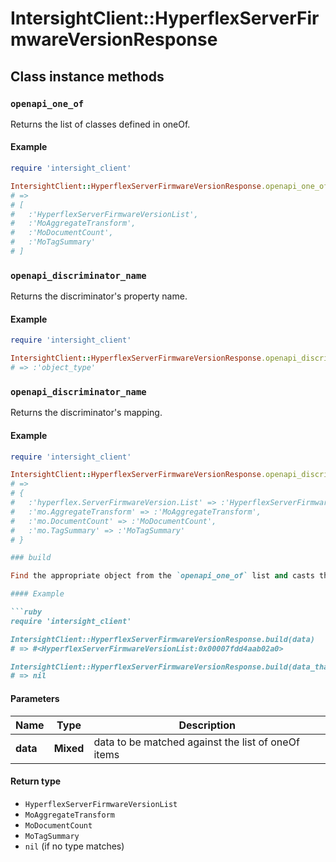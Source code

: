 # IntersightClient::HyperflexServerFirmwareVersionResponse

## Class instance methods

### `openapi_one_of`

Returns the list of classes defined in oneOf.

#### Example

```ruby
require 'intersight_client'

IntersightClient::HyperflexServerFirmwareVersionResponse.openapi_one_of
# =>
# [
#   :'HyperflexServerFirmwareVersionList',
#   :'MoAggregateTransform',
#   :'MoDocumentCount',
#   :'MoTagSummary'
# ]
```

### `openapi_discriminator_name`

Returns the discriminator's property name.

#### Example

```ruby
require 'intersight_client'

IntersightClient::HyperflexServerFirmwareVersionResponse.openapi_discriminator_name
# => :'object_type'
```

### `openapi_discriminator_name`

Returns the discriminator's mapping.

#### Example

```ruby
require 'intersight_client'

IntersightClient::HyperflexServerFirmwareVersionResponse.openapi_discriminator_mapping
# =>
# {
#   :'hyperflex.ServerFirmwareVersion.List' => :'HyperflexServerFirmwareVersionList',
#   :'mo.AggregateTransform' => :'MoAggregateTransform',
#   :'mo.DocumentCount' => :'MoDocumentCount',
#   :'mo.TagSummary' => :'MoTagSummary'
# }

### build

Find the appropriate object from the `openapi_one_of` list and casts the data into it.

#### Example

```ruby
require 'intersight_client'

IntersightClient::HyperflexServerFirmwareVersionResponse.build(data)
# => #<HyperflexServerFirmwareVersionList:0x00007fdd4aab02a0>

IntersightClient::HyperflexServerFirmwareVersionResponse.build(data_that_doesnt_match)
# => nil
```

#### Parameters

| Name | Type | Description |
| ---- | ---- | ----------- |
| **data** | **Mixed** | data to be matched against the list of oneOf items |

#### Return type

- `HyperflexServerFirmwareVersionList`
- `MoAggregateTransform`
- `MoDocumentCount`
- `MoTagSummary`
- `nil` (if no type matches)

